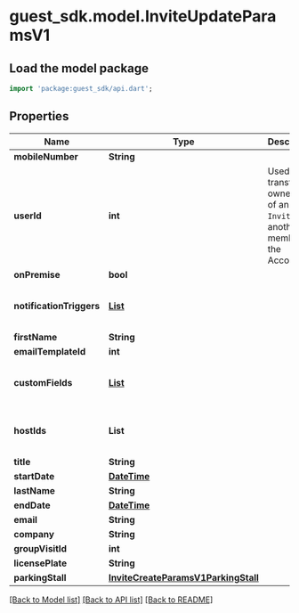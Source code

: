 # guest_sdk.model.InviteUpdateParamsV1

## Load the model package
```dart
import 'package:guest_sdk/api.dart';
```

## Properties
Name | Type | Description | Notes
------------ | ------------- | ------------- | -------------
**mobileNumber** | **String** |  | [optional] 
**userId** | **int** | Used for transfering ownership of an `Invite` to another member of the Account | [optional] 
**onPremise** | **bool** |  | [optional] 
**notificationTriggers** | [**List<NotificationTriggerCreateParamsV1>**](NotificationTriggerCreateParamsV1.md) |  | [optional] [default to const []]
**firstName** | **String** |  | [optional] 
**emailTemplateId** | **int** |  | [optional] 
**customFields** | [**List<CustomFieldV1>**](CustomFieldV1.md) |  | [optional] [default to const []]
**hostIds** | **List<int>** |  | [optional] [default to const []]
**title** | **String** |  | [optional] 
**startDate** | [**DateTime**](DateTime.md) |  | [optional] 
**lastName** | **String** |  | [optional] 
**endDate** | [**DateTime**](DateTime.md) |  | [optional] 
**email** | **String** |  | [optional] 
**company** | **String** |  | [optional] 
**groupVisitId** | **int** |  | [optional] 
**licensePlate** | **String** |  | [optional] 
**parkingStall** | [**InviteCreateParamsV1ParkingStall**](InviteCreateParamsV1ParkingStall.md) |  | [optional] 

[[Back to Model list]](../README.md#documentation-for-models) [[Back to API list]](../README.md#documentation-for-api-endpoints) [[Back to README]](../README.md)


